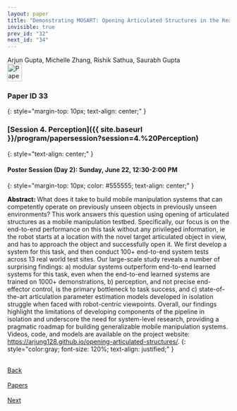 ```yaml
---
layout: paper
title: "Demonstrating MOSART: Opening Articulated Structures in the Real World"
invisible: true
prev_id: "32"
next_id: "34"
---
```

<div class="paper-authors">
  <div class="paper-author-box">
    <div class="paper-author-name">Arjun Gupta, Michelle Zhang, Rishik Sathua, Saurabh Gupta</div>
    <div class="paper-author-uni"></div>
  </div>
</div>

<div class="paper-pdf">
  <div>
    <a href="https://www.roboticsproceedings.org/rss21/p033.pdf" title="Download PDF" target="_blank">
      <img src="{{ site.baseurl }}/images/paper_link_cardinal_red.png" alt="Paper PDF" width="33" height="40" />
    </a>
  </div>
</div>

### Paper ID 33
{: style="margin-top: 10px; text-align: center;" }

### [Session 4. Perception]({{ site.baseurl }}/program/papersession?session=4.%20Perception)
{: style="text-align: center;" }

#### Poster Session (Day 2): Sunday, June 22, 12:30-2:00 PM
{: style="margin-top: 10px; color: #555555; text-align: center;" }

<b style="color: black;">Abstract: </b>What does it take to build mobile manipulation systems that can competently operate on previously unseen objects in previously unseen environments? This work answers this question using opening of articulated structures as a mobile manipulation testbed. Specifically, our focus is on the end-to-end performance on this task without any privileged information, ie the robot starts at a location with the novel target articulated object in view, and has to approach the object and successfully open it. We first develop a system for this task, and then conduct 100+ end-to-end system tests across 13 real world test sites. Our large-scale study reveals a number of surprising findings: a) modular systems outperform end-to-end learned systems for this task, even when the end-to-end learned systems are trained on 1000+ demonstrations, b) perception, and not precise end-effector control, is the primary bottleneck to task success, and c) state-of-the-art articulation parameter estimation models developed in isolation struggle when faced with robot-centric viewpoints. Overall, our findings highlight the limitations of developing components of the pipeline in isolation and underscore the need for system-level research, providing a pragmatic roadmap for building generalizable mobile manipulation systems. Videos, code, and models are available on the project website: https://arjung128.github.io/opening-articulated-structures/.
{: style="color:gray; font-size: 120%; text-align: justified;" }

<div class="paper-menu">
  <div class="paper-menu-inner">
    <a href="{{ site.baseurl }}/program/papers/32/" title="Previous Paper">
            <div class="paper-menu-icon">
                <i class="fas fa-arrow-left"></i><br>
                <span class="paper-menu-label">Back</span>
            </div>
        </a>
    <a href="{{ site.baseurl }}/program/papers" title="All Papers">
      <div class="paper-menu-icon">
        <i class="fas fa-list"></i><br>
        <span class="paper-menu-label">Papers</span>
      </div>
    </a>
    <a href="{{ site.baseurl }}/program/papers/34/" title="Next Paper">
            <div class="paper-menu-icon">
                <i class="fas fa-arrow-right"></i><br>
                <span class="paper-menu-label">Next</span>
            </div>
        </a>
  </div>
</div>
